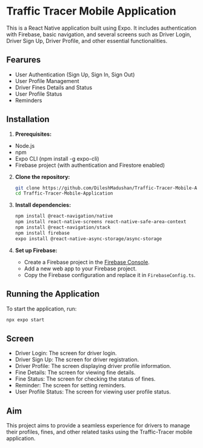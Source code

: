 # Traffic Tracer Mobile Application

This is a React Native application built using Expo. It includes authentication with Firebase, basic navigation, and several screens such as Driver Login, Driver Sign Up, Driver Profile, and other essential functionalities.

## Fearures

- User Authentication (Sign Up, Sign In, Sign Out)
- User Profile Management
- Driver Fines Details and Status
- User Profile Status
- Reminders

## Installation


 1.  **Prerequisites:**

    
   - Node.js
- npm 
- Expo CLI (npm install -g expo-cli)
- Firebase project (with authentication and Firestore enabled)

    


2. **Clone the repository:**

    ```bash
    git clone https://github.com/DileshMadushan/Traffic-Tracer-Mobile-Application.git
    cd Traffic-Tracer-Mobile-Application
    ```

3. **Install dependencies:**

    ```bash
    npm install @react-navigation/native
    npm install react-native-screens react-native-safe-area-context
    npm install @react-navigation/stack
    npm install firebase
    expo install @react-native-async-storage/async-storage
    ```

4. **Set up Firebase:**

    - Create a Firebase project in the [Firebase Console](https://console.firebase.google.com/).
    - Add a new web app to your Firebase project.
    - Copy the Firebase configuration and replace it in `FirebaseConfig.ts`.

## Running the Application

To start the application, run:

```bash
npx expo start
```

## Screen

- Driver Login: The screen for driver login.
- Driver Sign Up: The screen for driver registration.
- Driver Profile: The screen displaying driver profile information.
- Fine Details: The screen for viewing fine details.
- Fine Status: The screen for checking the status of fines.
- Reminder: The screen for setting reminders.
- User Profile Status: The screen for viewing user profile status.

## Aim
This project aims to provide a seamless experience for drivers to manage their profiles, fines, and other related tasks using the Traffic-Tracer mobile application.